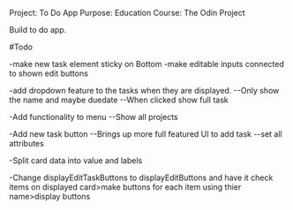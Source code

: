 Project: To Do App
Purpose: Education 
Course: The Odin Project

Build to do app.


#Todo

-make new task element sticky on Bottom 
-make editable inputs connected to shown edit buttons

-add dropdown feature to the tasks when they are displayed.
--Only show the name and maybe duedate
--When clicked show full task

-Add functionality to menu
--Show all projects

-Add new task button
--Brings up more full featured UI to add task
--set all attributes

-Split card data into value and labels

-Change displayEditTaskButtons to displayEditButtons and have it check items on displayed card>make buttons for each item using thier name>display buttons